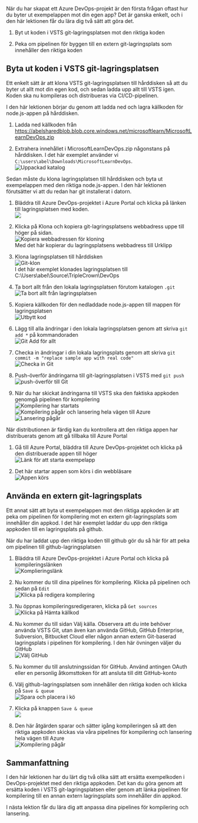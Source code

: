 När du har skapat ett Azure DevOps-projekt är den första frågan oftast hur du byter ut exempelappen mot din egen app? Det är ganska enkelt, och i den här lektionen får du lära dig två sätt att göra det.

1. Byt ut koden i VSTS git-lagringsplatsen mot den riktiga koden

2. Peka om pipelinen för byggen till en extern git-lagringsplats som innehåller den riktiga koden

## <a name="replacing-code-in-vsts-git-repository"></a>Byta ut koden i VSTS git-lagringsplatsen

Ett enkelt sätt är att klona VSTS git-lagringsplatsen till hårddisken så att du byter ut allt mot din egen kod, och sedan ladda upp allt till VSTS igen. Koden ska nu kompileras och distribueras via CI/CD-pipelinen.

I den här lektionen börjar du genom att ladda ned och lagra källkoden för node.js-appen på hårddisken.

1. Ladda ned källkoden från <https://abelsharedblob.blob.core.windows.net/microsoftlearn/MicrosoftLearnDevOps.zip>

2. Extrahera innehållet i MicrosoftLearnDevOps.zip någonstans på hårddisken. I det här exemplet använder vi `C:\users\abel\Downloads\MicrosoftLearnDevOps`.  
![Uppackad katalog](/media-draft/2-unzippedfolder.png)

Sedan måste du klona lagringsplatsen till hårddisken och byta ut exempelappen med den riktiga node.js-appen. I den här lektionen förutsätter vi att du redan har git installerat i datorn.

1. Bläddra till Azure DevOps-projektet i Azure Portal och klicka på länken till lagringsplatsen med koden.  
![](/media-draft/2-browsetorepolink.png)

2. Klicka på Klona och kopiera git-lagringsplatsens webbadress uppe till höger på sidan.  
![Kopiera webbadressen för kloning](/media-draft/2-copycloneurl.png)  
Med det här kopierar du lagringsplatsens webbadress till Urklipp

3. Klona lagringsplatsen till hårddisken  
![Git-klon](/media-draft/2-gitclone.png)  
I det här exemplet klonades lagringsplatsen till C:\Users\abel\Source\TripleCrown\DevOps

4. Ta bort allt från den lokala lagringsplatsen förutom katalogen `.git`  
![Ta bort allt från lagringsplatsen](/media-draft/2-deleterepoofeverything.png)

5. Kopiera källkoden för den nedladdade node.js-appen till mappen för lagringsplatsen  
![Utbytt kod](/media-draft/2-replacedeverything.png)

6. Lägg till alla ändringar i den lokala lagringsplatsen genom att skriva `git add *` på kommandoraden  
![Git Add för allt](/media-draft/2-gitaddall.png)

7. Checka in ändringar i din lokala lagringsplats genom att skriva `git commit -m "replace sample app with real code"`  
![Checka in Git](/media-draft/2-gitcommit.png)

8. Push-överför ändringarna till git-lagringsplatsen i VSTS med `git push`  
![push-överför till Git](/media-draft/2-gitpush.png)

9. När du har skickat ändringarna till VSTS ska den faktiska appkoden genomgå pipelinen för kompilering  
![Kompilering har startats](/media-draft/2-buildkickedoff.png)  
![Kompilering pågår](/media-draft/2-buildinaction.png) och lansering hela vägen till Azure  
 ![Lansering pågår](/media-draft/2-releaserunning.png)

 När distributionen är färdig kan du kontrollera att den riktiga appen har distribuerats genom att gå tillbaka till Azure Portal

 1. Gå till Azure Portal, bläddra till Azure DevOps-projektet och klicka på den distribuerade appen till höger  
 ![Länk för att starta exempelapp](/media-draft/2-launchapp.png)

 2. Det här startar appen som körs i din webbläsare  
 ![Appen körs](/media-draft/2-apprunning.png)

## <a name="using-external-git-repo"></a>Använda en extern git-lagringsplats

Ett annat sätt att byta ut exempelappen mot den riktiga appkoden är att peka om pipelinen för kompilering mot en extern git-lagringsplats som innehåller din appkod. I det här exemplet laddar du upp den riktiga appkoden till en lagringsplats på github.

När du har laddat upp den riktiga koden till github gör du så här för att peka om pipelinen till github-lagringsplatsen

1. Bläddra till Azure DevOps-projektet i Azure Portal och klicka på kompileringslänken  
![Komplieringslänk](/media-draft/2-buildlink.png)

2. Nu kommer du till dina pipelines för kompilering. Klicka på pipelinen och sedan på `Edit`  
![Klicka på redigera kompilering](/media-draft/2-clickeditbuildlink.png)

3. Nu öppnas kompileringsredigeraren, klicka på `Get sources`  
![Klicka på Hämta källkod](/media-draft/2-clickgetsource.png)

4. Nu kommer du till sidan Välj källa. Observera att du inte behöver använda VSTS Git, utan även kan använda GitHub, GitHub Enterprise, Subversion, Bitbucket Cloud eller någon annan extern Git-baserad lagringsplats i pipelinen för kompilering. I den här övningen väljer du GitHub  
![Välj GitHub](/media-draft/2-selectgithub.png)

5. Nu kommer du till anslutningssidan för GitHub. Använd antingen OAuth eller en personlig åtkomsttoken för att ansluta till ditt GitHub-konto

6. Välj github-lagringsplatsen som innehåller den riktiga koden och klicka på `Save & queue`  
![Spara och placera i kö](/media-draft/2-saveandqueue.png)

7. Klicka på knappen `Save & queue`  
![](/media-draft/2-saveandqueuedialog.png)

8. Den här åtgärden sparar och sätter igång kompileringen så att den riktiga appkoden skickas via våra pipelines för kompilering och lansering hela vägen till Azure  
![Kompilering pågår](/media-draft/2-buildrunning.png)

## <a name="summary"></a>Sammanfattning

I den här lektionen har du lärt dig två olika sätt att ersätta exempelkoden i DevOps-projektet med den riktiga appkoden. Det kan du göra genom att ersätta koden i VSTS git-lagringsplatsen eller genom att länka pipelinen för kompilering till en annan extern lagringsplats som innehåller din appkod.

I nästa lektion får du lära dig att anpassa dina pipelines för kompilering och lansering.